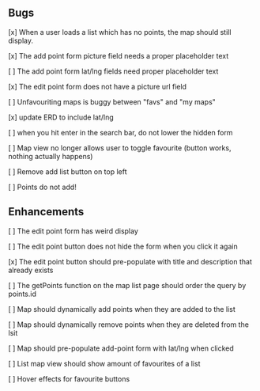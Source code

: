 ## Bugs

[x] When a user loads a list which has no points, the map should still display.

[x] The add point form picture field needs a proper placeholder text

[ ] The add point form lat/lng fields need proper placeholder text

[x] The edit point form does not have a picture url field

[ ] Unfavouriting maps is buggy between "favs" and "my maps"

[x] update ERD to include lat/lng

[ ] when you hit enter in the search bar, do not lower the hidden form

[ ] Map view no longer allows user to toggle favourite (button works, nothing actually happens)

[ ] Remove add list button on top left

[ ] Points do not add!

## Enhancements

[ ] The edit point form has weird display

[ ] The edit point button does not hide the form when you click it again

[x] The edit point button should pre-populate with title and description that already exists

[ ] The getPoints function on the map list page should order the query by points.id

[ ] Map should dynamically add points when they are added to the list

[ ] Map should dynamically remove points when they are deleted from the lsit

[ ] Map should pre-populate add-point form with lat/lng when clicked

[ ] List map view should show amount of favourites of a list

[ ] Hover effects for favourite buttons
